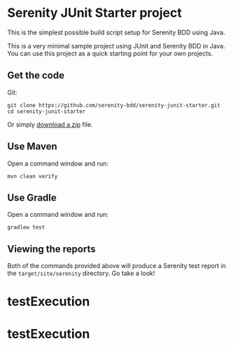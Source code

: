 # Serenity JUnit Starter project


This is the simplest possible build script setup for Serenity BDD using Java. 

This is a very minimal sample project using JUnit and Serenity BDD in Java. 
You can use this project as a quick starting point for your own projects.

## Get the code

Git:

    git clone https://github.com/serenity-bdd/serenity-junit-starter.git
    cd serenity-junit-starter


Or simply [download a zip](https://github.com/serenity-bdd/serenity-junit-starter/archive/master.zip) file.

## Use Maven

Open a command window and run:

    mvn clean verify

## Use Gradle

Open a command window and run:

    gradlew test 


## Viewing the reports

Both of the commands provided above will produce a Serenity test report in the `target/site/serenity` directory. Go take a look!

# testExecution
# testExecution

